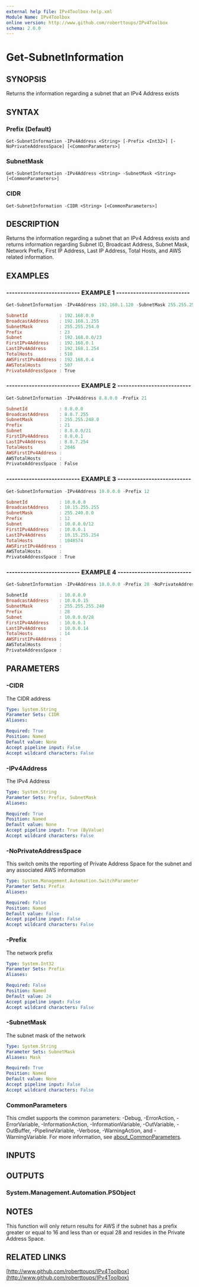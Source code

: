 ```yaml
---
external help file: IPv4Toolbox-help.xml
Module Name: IPv4Toolbox
online version: http://www.github.com/roberttoups/IPv4Toolbox
schema: 2.0.0
---
```


# Get-SubnetInformation

## SYNOPSIS
Returns the information regarding a subnet that an IPv4 Address exists

## SYNTAX

### Prefix (Default)
```
Get-SubnetInformation -IPv4Address <String> [-Prefix <Int32>] [-NoPrivateAddressSpace] [<CommonParameters>]
```

### SubnetMask
```
Get-SubnetInformation -IPv4Address <String> -SubnetMask <String> [<CommonParameters>]
```

### CIDR
```
Get-SubnetInformation -CIDR <String> [<CommonParameters>]
```

## DESCRIPTION
Returns the information regarding a subnet that an IPv4 Address exists and returns information regarding Subnet ID, Broadcast Address, Subnet Mask, Network Prefix, First IP Address, Last IP Address, Total Hosts, and AWS related information.

## EXAMPLES

### -------------------------- EXAMPLE 1 --------------------------

```powershell
Get-SubnetInformation -IPv4Address 192.168.1.120 -SubnetMask 255.255.254.0

SubnetId            : 192.168.0.0
BroadcastAddress    : 192.168.1.255
SubnetMask          : 255.255.254.0
Prefix              : 23
Subnet              : 192.168.0.0/23
FirstIPv4Address    : 192.168.0.1
LastIPv4Address     : 192.168.1.254
TotalHosts          : 510
AWSFirstIPv4Address : 192.168.0.4
AWSTotalHosts       : 507
PrivateAddressSpace : True
```

### -------------------------- EXAMPLE 2 --------------------------

```powershell
Get-SubnetInformation -IPv4Address 8.8.0.0 -Prefix 21

SubnetId            : 8.8.0.0
BroadcastAddress    : 8.8.7.255
SubnetMask          : 255.255.248.0
Prefix              : 21
Subnet              : 8.8.0.0/21
FirstIPv4Address    : 8.8.0.1
LastIPv4Address     : 8.8.7.254
TotalHosts          : 2046
AWSFirstIPv4Address :
AWSTotalHosts       :
PrivateAddressSpace : False
```

### -------------------------- EXAMPLE 3 --------------------------

```powershell
Get-SubnetInformation -IPv4Address 10.0.0.0 -Prefix 12

SubnetId            : 10.0.0.0
BroadcastAddress    : 10.15.255.255
SubnetMask          : 255.240.0.0
Prefix              : 12
Subnet              : 10.0.0.0/12
FirstIPv4Address    : 10.0.0.1
LastIPv4Address     : 10.15.255.254
TotalHosts          : 1048574
AWSFirstIPv4Address :
AWSTotalHosts       :
PrivateAddressSpace : True
```

### -------------------------- EXAMPLE 4 --------------------------

```powershell
Get-SubnetInformation -IPv4Address 10.0.0.0 -Prefix 28 -NoPrivateAddressSpace

SubnetId            : 10.0.0.0
BroadcastAddress    : 10.0.0.15
SubnetMask          : 255.255.255.240
Prefix              : 28
Subnet              : 10.0.0.0/28
FirstIPv4Address    : 10.0.0.1
LastIPv4Address     : 10.0.0.14
TotalHosts          : 14
AWSFirstIPv4Address :
AWSTotalHosts       :
PrivateAddressSpace :
```

## PARAMETERS

### -CIDR
The CIDR address

```yaml
Type: System.String
Parameter Sets: CIDR
Aliases:

Required: True
Position: Named
Default value: None
Accept pipeline input: False
Accept wildcard characters: False
```

### -IPv4Address
The IPv4 Address

```yaml
Type: System.String
Parameter Sets: Prefix, SubnetMask
Aliases:

Required: True
Position: Named
Default value: None
Accept pipeline input: True (ByValue)
Accept wildcard characters: False
```

### -NoPrivateAddressSpace
This switch omits the reporting of Private Address Space for the subnet and any associated AWS information

```yaml
Type: System.Management.Automation.SwitchParameter
Parameter Sets: Prefix
Aliases:

Required: False
Position: Named
Default value: False
Accept pipeline input: False
Accept wildcard characters: False
```

### -Prefix
The network prefix

```yaml
Type: System.Int32
Parameter Sets: Prefix
Aliases:

Required: False
Position: Named
Default value: 24
Accept pipeline input: False
Accept wildcard characters: False
```

### -SubnetMask
The subnet mask of the network

```yaml
Type: System.String
Parameter Sets: SubnetMask
Aliases: Mask

Required: True
Position: Named
Default value: None
Accept pipeline input: False
Accept wildcard characters: False
```

### CommonParameters
This cmdlet supports the common parameters: -Debug, -ErrorAction, -ErrorVariable, -InformationAction, -InformationVariable, -OutVariable, -OutBuffer, -PipelineVariable, -Verbose, -WarningAction, and -WarningVariable. For more information, see [about_CommonParameters](http://go.microsoft.com/fwlink/?LinkID=113216).

## INPUTS

## OUTPUTS

### System.Management.Automation.PSObject
## NOTES
This function will only return results for AWS if the subnet has a prefix greater or equal to 16 and less than or
equal 28 and resides in the Private Address Space.

## RELATED LINKS

[http://www.github.com/roberttoups/IPv4Toolbox](http://www.github.com/roberttoups/IPv4Toolbox)

